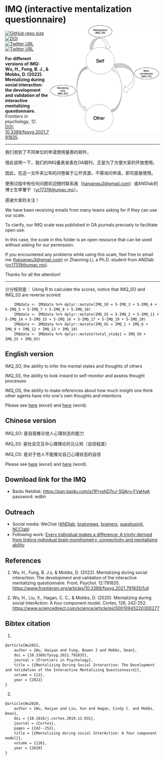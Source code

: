 # IMQ (interactive mentalization questionnaire) <img src="https://github.com/andlab-um/IMQ/blob/main/demo.png" align="right" width="361px">

[![GitHub repo size](https://img.shields.io/github/repo-size/andlab-um/IMQ?color=brightgreend&logo=github)](https://github.com/andlab-um/IMQ)
[![DOI](https://img.shields.io/badge/DOI-10.3389%2Ffpsyg.2021.791835-blue)](https://doi.org/10.3389/fpsyg.2021.791835)<br />
[![Twitter URL](https://img.shields.io/twitter/url?label=%40ANDlab3&style=social&url=https%3A%2F%2Ftwitter.com%ANDlab3)](https://twitter.com/ANDlab3)
[![Twitter URL](https://img.shields.io/twitter/url?label=%40lizhn7&style=social&url=https%3A%2F%2Ftwitter.com%2Flizhn7)](https://twitter.com/lizhn7)

**For different versions of IMQ: <br />**
**Wu, H., Fung, B. J., & Mobbs, D. (2022). Mentalizing during social interaction: the development and validation of the interactive mentalizing questionnaire.** *Frontiers in psychology*, *12*. <br />
[DOI: 10.3389/fpsyg.2021.791835](https://doi.org/10.3389/fpsyg.2021.791835).
___

我们收到了不同单位的申请使用量表的邮件，

借此说明一下，我们的IMQ量表发表在OA期刊，正是为了方便大家的开放使用。

因此，在这一文件夹公布的问卷属于公开资源，不需询问申请，即可直接使用。

使用过程中有任何问题欢迎随时联系我（haiyanwu3@gmail.com）或ANDlab的博士生李肇宁（yc17319@umac.mo）。

感谢大家的关注！

We have been receiving emails from many teams asking for if they can use our scale. 

To clarify, our IMQ scale was published in OA journals precisely to facilitate open use.

In this case, the scale in this folder is an open resource that can be used without asking for our permission. 

If you encountered any problems while using this scale, feel free to email me (haiyanwu3@gmail.com) or Zhaoning Li, a Ph.D. student from ANDlab (yc17319@umac.mo).

Thanks for all the attention!

----
计分规则是：
Using R to calculate the scores, notice that IMQ_SO and IMQ_SS are reverse scored:

        IMQdata <- IMQdata %>% dplyr::mutate(IMQ_SO = 5-IMQ_3 + 5-IMQ_4 + 5-IMQ_5 + 5-IMQ_7 + 5-IMQ_8 + 5-IMQ_10)
        IMQdata <- IMQdata %>% dplyr::mutate(IMQ_SS = 5-IMQ_2 + 5-IMQ_11 + 5-IMQ_14 + 5-IMQ_15 + 5-IMQ_16 + 5-IMQ_17 + 5-IMQ_19 + 5-IMQ_20)
        IMQdata <- IMQdata %>% dplyr::mutate(IMQ_OS = IMQ_1 + IMQ_6 + IMQ_9 + IMQ_12 + IMQ_13 + IMQ_18)
        IMQdata <- IMQdata %>% dplyr::mutate(total_study1 = IMQ_SO + IMQ_SS + IMQ_OS)

## English version 

IMQ_SO, the ability to infer the mental states and thoughts of others

IMQ_SS, the ability to look inward to self-monitor and assess thought processes

IMQ_OS, the ability to make inferences about how much insight one think other agents have into one's own thoughts and intentions

Please see [here](https://github.com/andlab-um/IMQ/blob/main/IMQ_EN.xlsx) (excel) and [here](https://github.com/andlab-um/IMQ/blob/main/IMQ_EN.docx) (word).

## Chinese version

IMQ_SO: 是自我推论他人心理状态的能力

IMQ_SS: 是社会交互中心理理论的元认知（自信程度）

IMQ_OS: 是对于他人不能推论自己心理状态的自信

Please see [here](https://github.com/andlab-um/IMQ/blob/main/IMQ_CN.xlsx) (excel) and [here](https://github.com/andlab-um/IMQ/blob/main/IMQ_CN.docx) (word).

## Download link for the IMQ

- Baidu Netdisk: https://pan.baidu.com/s/1PryshD7nJ-5QArv-FVaHqA password: wdbh

## Outreach

- Social media: WeChat ([ANDlab](https://mp.weixin.qq.com/s/Lzah0aAWXcqVsu0gpHgpNQ), [brainnews](https://mp.weixin.qq.com/s?__biz=MzU0NDk5ODUzMA==&amp;mid=2247502558&amp;idx=1&amp;sn=86d01eb7857fc3f9963dc9a4d7306b3f&token=1594686652&lang=zh_CN#wechat_redirect), [brainers](https://mp.weixin.qq.com/s?__biz=MzIxMTcxNzU3NA==&amp;mid=2247494546&amp;idx=1&amp;sn=5ee0a62534797422b524fdde1699b552&token=1594686652&lang=zh_CN#rd), [xueshuxinli](https://mp.weixin.qq.com/s?__biz=MzI4MDAzMDQ3NA==&amp;mid=2924704566&amp;idx=2&amp;sn=4488fb515a33502046eea12dfa3b6cc4&token=1594686652&lang=zh_CN#rd), [NCClab](https://mp.weixin.qq.com/s?__biz=MzI1MTc1MjQxMg==&amp;mid=2247487693&amp;idx=1&amp;sn=af2587dd50a082634140797ba2c1f5c8&token=1594686652&lang=zh_CN#rd))
- Following work: [Every individual makes a difference: A trinity derived from linking individual brain morphometry, connectivity and mentalising ability](https://github.com/andlab-um/trinity)

## References
1. Wu, H., Fung, B. J.s, & Mobbs, D. (2022). Mentalizing during social interaction: The development and validation of the interactive mentalizing questionnaire. Front. Psychol. 12:791835. https://www.frontiersin.org/articles/10.3389/fpsyg.2021.791835/full

2. Wu, H., Liu, X., Hagan, C. C., & Mobbs, D. (2020). Mentalizing during social interAction: A four component model. Cortex, 126, 242-252.
https://www.sciencedirect.com/science/article/pii/S0010945220300277

## Bibtex citation

1.

    @article{Wu2022,
        author = {Wu, Haiyan and Fung, Bowen J and Mobbs, Dean},
        doi = {10.3389/fpsyg.2021.791835},
        journal = {Frontiers in Psychology},
        title = {{Mentalizing During Social Interaction: The Development and Validation of the Interactive Mentalizing Questionnaire}},
        volume = {12},
        year = {2022}
    }

2.

    @article{Wu2020,
        author = {Wu, Haiyan and Liu, Xun and Hagan, Cindy C. and Mobbs, Dean},
        doi = {10.1016/j.cortex.2019.12.031},
        journal = {Cortex},
        pages = {242--252},
        title = {{Mentalizing during social InterAction: A four component model}},
        volume = {126},
        year = {2020}
    }
